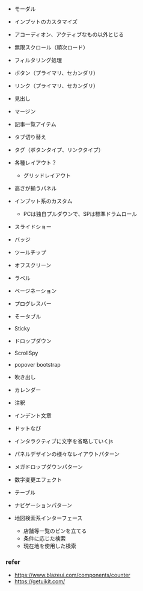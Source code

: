 + モーダル
+ インプットのカスタマイズ
+ アコーディオン、アクティブなもの以外とじる
+ 無限スクロール（順次ロード）
+ フィルタリング処理
+ ボタン（プライマリ、セカンダリ）
+ リンク（プライマリ、セカンダリ）
+ 見出し
+ マージン
+ 記事一覧アイテム
+ タブ切り替え
+ タグ（ボタンタイプ、リンクタイプ）
+ 各種レイアウト？
	+ グリッドレイアウト
+ 高さが揃うパネル
+ インプット系のカスタム
	+ PCは独自プルダウンで、SPは標準ドラムロール
+ スライドショー
+ バッジ
+ ツールチップ
+ オフスクリーン
+ ラベル
+ ページネーション
+ プログレスバー
+ そータブル
+ Sticky
+ ドロップダウン
+ ScrollSpy
+ popover bootstrap
+ 吹き出し
+ カレンダー
+ 注釈
+ インデント文章
+ ドットなび
+ インタラクティブに文字を省略していくjs
+ パネルデザインの様々なレイアウトパターン
+ メガドロップダウンパターン

+ 数字変更エフェクト
+ テーブル
+ ナビゲーションパターン
+ 地図検索系インターフェース
	+ 店舗等一覧のピンを立てる
	+ 条件に応じた検索
	+ 現在地を使用した検索


### refer
+ https://www.blazeui.com/components/counter
+ https://getuikit.com/